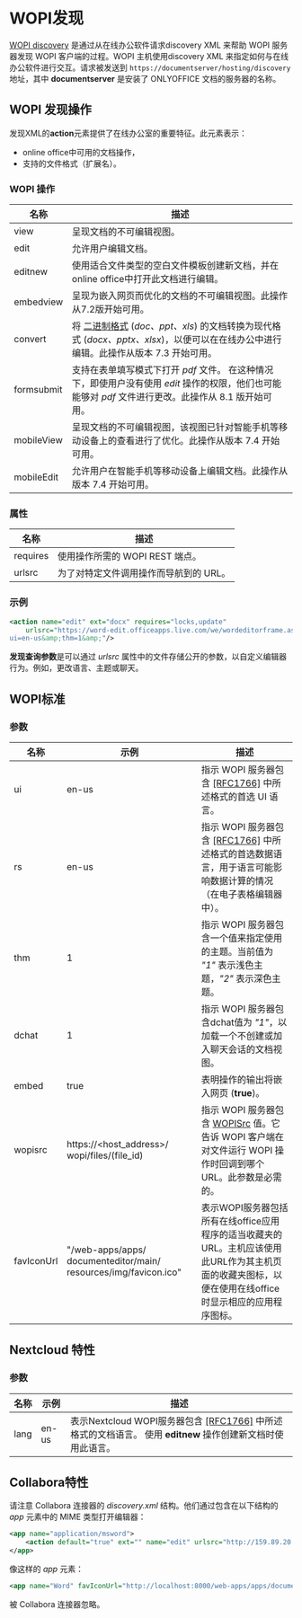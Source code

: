 ﻿---
sidebar_position: -8
---

# WOPI发现

[WOPI discovery](https://docs.microsoft.com/zh-cn/microsoft-365/cloud-storage-partner-program/online/discovery) 是通过从在线办公软件请求discovery XML 来帮助 WOPI 服务器发现 WOPI 客户端的过程。WOPI 主机使用discovery XML 来指定如何与在线办公软件进行交互。请求被发送到 `https://documentserver/hosting/discovery` 地址，其中 **documentserver** 是安装了 ONLYOFFICE 文档的服务器的名称。

## WOPI 发现操作

发现XML的**action**元素提供了在线办公室的重要特征。此元素表示：

- online office中可用的文档操作，
- 支持的文件格式（扩展名）。

### WOPI 操作

| 名称       | 描述                                                                                                                                                                                                                                       |
| ---------- | ------------------------------------------------------------------------------------------------------------------------------------------------------------------------------------------------------------------------------------------------- |
| view       | 呈现文档的不可编辑视图。                                                                                                                                                                                                        |
| edit       | 允许用户编辑文档。                                                                                                                                                                                                                  |
| editnew    | 使用适合文件类型的空白文件模板创建新文档，并在online office中打开此文档进行编辑。                                                                                                             |
| embedview  | 呈现为嵌入网页而优化的文档的不可编辑视图。此操作从7.2版开始可用。                                                                                                      |
| convert    | 将 [二进制格式](./editing-binary-documents.md) (*doc、ppt、xls*) 的文档转换为现代格式 (*docx、pptx、xlsx*)，以便可以在在线办公中进行编辑。此操作从版本 7.3 开始可用。 |
| formsubmit | 支持在表单填写模式下打开 *pdf* 文件。 在这种情况下，即使用户没有使用 *edit* 操作的权限，他们也可能能够对 *pdf* 文件进行更改。此操作从 8.1 版开始可用。       |
| mobileView | 呈现文档的不可编辑视图，该视图已针对智能手机等移动设备上的查看进行了优化。此操作从版本 7.4 开始可用。                                                                                |
| mobileEdit | 允许用户在智能手机等移动设备上编辑文档。此操作从版本 7.4 开始可用。                                                                                                                        |

### 属性

| 名称     | 描述                                                                      |
| -------- | -------------------------------------------------------------------------------- |
| requires | 使用操作所需的 WOPI REST 端点。                             |
| urlsrc   | 为了对特定文件调用操作而导航到的 URL。 |

### 示例

``` xml
<action name="edit" ext="docx" requires="locks,update"
    urlsrc="https://word-edit.officeapps.live.com/we/wordeditorframe.aspx?
ui=en-us&amp;thm=1&amp;"/>
```

**发现查询参数**是可以通过 *urlsrc* 属性中的文件存储公开的参数，以自定义编辑器行为。例如，更改语言、主题或聊天。

## WOPI标准

### 参数

| 名称       | 示例                                                          | 描述                                                                                                                                                                                                                                                |
| ---------- | ---------------------------------------------------------------- | ---------------------------------------------------------------------------------------------------------------------------------------------------------------------------------------------------------------------------------------------------------- |
| ui         | en-us                                                            | 指示 WOPI 服务器包含 [\[RFC1766\]](https://datatracker.ietf.org/doc/html/rfc1766.html) 中所述格式的首选 UI 语言。                                                                                            |
| rs         | en-us                                                            | 指示 WOPI 服务器包含 [\[RFC1766\]](https://datatracker.ietf.org/doc/html/rfc1766.html) 中所述格式的首选数据语言，用于语言可能影响数据计算的情况（在电子表格编辑器中）。             |
| thm        | 1                                                                | 指示 WOPI 服务器包含一个值来指定使用的主题。当前值为 *"1"* 表示浅色主题，*"2"* 表示深色主题。                                                                    |
| dchat      | 1                                                                | 指示 WOPI 服务器包含dchat值为 *"1"*，以加载一个不创建或加入聊天会话的文档视图。                                                                                                                       |
| embed      | true                                                             | 表明操作的输出将嵌入网页 (**true**)。                                                                                                                                                                   |
| wopisrc    | https\://\<host\_address>/ wopi/files/(file\_id)                 | 指示 WOPI 服务器包含 [WOPISrc](./key-concepts.md#wopisrc) 值。它告诉 WOPI 客户端在对文件运行 WOPI 操作时回调到哪个 URL。此参数是必需的。                                     |
| favIconUrl | "/web-apps/apps/ documenteditor/main/ resources/img/favicon.ico" | 表示WOPI服务器包括所有在线office应用程序的适当收藏夹的URL。主机应该使用此URL作为其主机页面的收藏夹图标，以便在使用在线office时显示相应的应用程序图标。 |

## Nextcloud 特性

### 参数

| 名称 | 示例 | 描述                                                                                                                                                                                                                                           |
| ---- | ------- | ----------------------------------------------------------------------------------------------------------------------------------------------------------------------------------------------------------------------------------------------------- |
| lang | en-us   | 表示Nextcloud WOPI服务器包含 [\[RFC1766\]](https://datatracker.ietf.org/doc/html/rfc1766.html) 中所述格式的文档语言。 使用 **editnew** 操作创建新文档时使用此语言。 |

## Collabora特性

请注意 Collabora 连接器的 *discovery.xml* 结构。他们通过包含在以下结构的 *app* 元素中的 MIME 类型打开编辑器：

``` xml
<app name="application/msword">
    <action default="true" ext="" name="edit" urlsrc="http://159.89.20.129:9980/loleaflet/ba528af/loleaflet.html?"/>
</app>
```

像这样的 *app* 元素：

``` xml
<app name="Word" favIconUrl="http://localhost:8000/web-apps/apps/documenteditor/main/resources/img/favicon.ico">
```

被 Collabora 连接器忽略。
